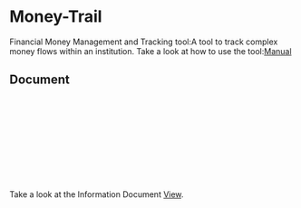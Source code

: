# Money-Trail
Financial Money Management and Tracking tool:A tool to track complex money flows within an institution.
Take a look at how to use the tool:[Manual](https://github.com/hasagar97/Money-Trail/blob/master/Manual.pdf "How To Use manual")

## Document

<object data="https://github.com/hasagar97/Money-Trail/raw/master/MoneyTrail.pdf" type="application/pdf" width="700px" height="700px">
    <embed src="https://github.com/hasagar97/Money-Trail/raw/master/MoneyTrail.pdf">
        <p>Take a look at the Information Document <a href="https://github.com/hasagar97/Money-Trail/blob/master/MoneyTrail.pdf">View</a>.</p>
    </embed>
</object>

